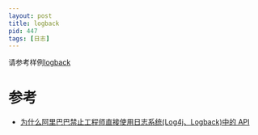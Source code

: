 ```yaml
---
layout: post
title: logback
pid: 447
tags: [日志]
---
```


请参考样例[logback](https://github.com/baoguoding/logback.git)


# 参考
+ [为什么阿里巴巴禁止工程师直接使用日志系统(Log4j、Logback)中的 API](https://mp.weixin.qq.com/s/vCixKVXys5nTTcQQnzrs3w)